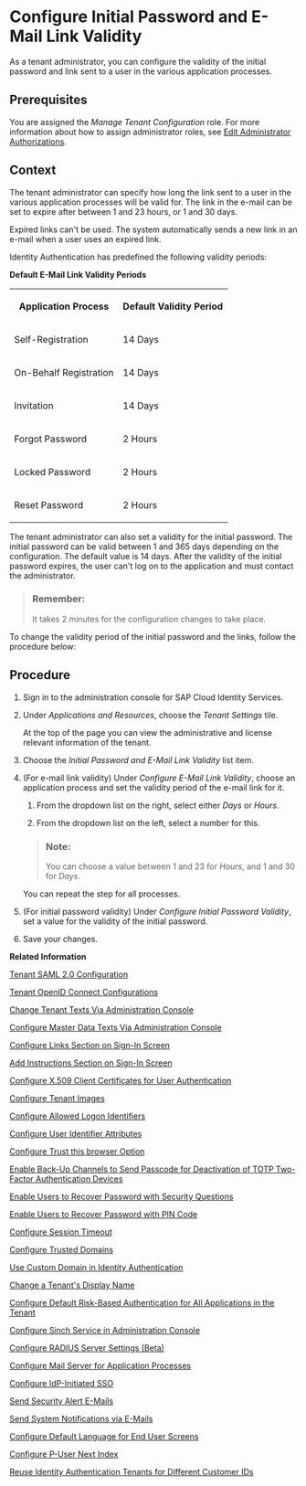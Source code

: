 <!-- loiof8093f4d9eae449f9fd6449c6f8d5474 -->

# Configure Initial Password and E-Mail Link Validity

As a tenant administrator, you can configure the validity of the initial password and link sent to a user in the various application processes.



<a name="loiof8093f4d9eae449f9fd6449c6f8d5474__prereq_ucl_qcg_ppb"/>

## Prerequisites

You are assigned the *Manage Tenant Configuration* role. For more information about how to assign administrator roles, see [Edit Administrator Authorizations](edit-administrator-authorizations-86ee374.md).



## Context

The tenant administrator can specify how long the link sent to a user in the various application processes will be valid for. The link in the e-mail can be set to expire after between 1 and 23 hours, or 1 and 30 days.

Expired links can't be used. The system automatically sends a new link in an e-mail when a user uses an expired link.

Identity Authentication has predefined the following validity periods:

**Default E-Mail Link Validity Periods**


<table>
<tr>
<th valign="top">

Application Process



</th>
<th valign="top">

Default Validity Period



</th>
</tr>
<tr>
<td valign="top">

Self-Registration



</td>
<td valign="top">

14 Days



</td>
</tr>
<tr>
<td valign="top">

On-Behalf Registration



</td>
<td valign="top">

14 Days



</td>
</tr>
<tr>
<td valign="top">

Invitation



</td>
<td valign="top">

14 Days



</td>
</tr>
<tr>
<td valign="top">

Forgot Password



</td>
<td valign="top">

2 Hours



</td>
</tr>
<tr>
<td valign="top">

Locked Password



</td>
<td valign="top">

2 Hours



</td>
</tr>
<tr>
<td valign="top">

Reset Password



</td>
<td valign="top">

2 Hours



</td>
</tr>
</table>

The tenant administrator can also set a validity for the initial password. The initial password can be valid between 1 and 365 days depending on the configuration. The default value is 14 days. After the validity of the initial password expires, the user can't log on to the application and must contact the administrator.

> ### Remember:  
> It takes 2 minutes for the configuration changes to take place.

To change the validity period of the initial password and the links, follow the procedure below:



## Procedure

1.  Sign in to the administration console for SAP Cloud Identity Services.

2.  Under *Applications and Resources*, choose the *Tenant Settings* tile.

    At the top of the page you can view the administrative and license relevant information of the tenant.

3.  Choose the *Initial Password and E-Mail Link Validity* list item.

4.  \(For e-mail link validity\) Under *Configure E-Mail Link Validity*, choose an application process and set the validity period of the e-mail link for it.

    1.  From the dropdown list on the right, select either *Days* or *Hours*.

    2.  From the dropdown list on the left, select a number for this.


    > ### Note:  
    > You can choose a value between 1 and 23 for *Hours*, and 1 and 30 for *Days*.

    You can repeat the step for all processes.

5.  \(For initial password validity\) Under *Configure Initial Password Validity*, set a value for the validity of the initial password.

6.  Save your changes.


**Related Information**  


[Tenant SAML 2.0 Configuration](tenant-saml-2-0-configuration-e81a19b.md "You as a tenant administrator can view and download the tenant SAML 2.0 metadata. You can also change the name format and update your certificate used by the identity provider to digitally sign the messages for the applications.")

[Tenant OpenID Connect Configurations](tenant-openid-connect-configurations-3d6abcc.md "You as a tenant administrator can view and configure the tenant OpenID Connect configurations.")

[Change Tenant Texts Via Administration Console](change-tenant-texts-via-administration-console-c24b1d0.md "The change tenant texts option can be used to change the predefined texts and messages for end-user screens available per tenant in Identity Authentication via the administration console.")

[Configure Master Data Texts Via Administration Console](configure-master-data-texts-via-administration-console-c068ac9.md "The master data texts option can be used to configure the predefined master data for each resource in Identity Authentication via the administration console.")

[Configure Links Section on Sign-In Screen](configure-links-section-on-sign-in-screen-060c032.md "You can configure links to appear on the sign-in screen of your applications.")

[Add Instructions Section on Sign-In Screen](add-instructions-section-on-sign-in-screen-c9e717e.md "You can customize the sign-in sscreen of the Horizon theme with instructions for the user.")

[Configure X.509 Client Certificates for User Authentication](configure-x-509-client-certificates-for-user-authentication-52c7dcb.md "Tenant administrators can configure X.509 client certificates for user authentication as an alternative to authenticating with a user name and a password.")

[Configure Tenant Images](configure-tenant-images-8742046.md "You can configure a custom global logo and, or a background image on the forms for sign-in in, registration, upgrade, password update, and account activation for all applications in a tenant. You can also set a favicon for tenant.")

[Configure Allowed Logon Identifiers](configure-allowed-logon-identifiers-3adf1ff.md "Tenant administrators can choose the allowed logon identifiers for the users.")

[Configure User Identifier Attributes](configure-user-identifier-attributes-8b9fa88.md "Tenant administrators can configure user identifier attributes as required and unique for the tenant.")

[Configure Trust this browser Option](configure-trust-this-browser-option-5b8377e.md "Tenant administrator can set the number of days for which the users won't get prompted for second-factor authentication, if they sign in from the same browser.")

[Enable Back-Up Channels to Send Passcode for Deactivation of TOTP Two-Factor Authentication Devices](enable-back-up-channels-to-send-passcode-for-deactivation-of-totp-two-factor-authenticati-782935e.md "Tenant administrator can configure back-up channels to send TOTP deactivation passcodes to the user.")

[Enable Users to Recover Password with Security Questions](enable-users-to-recover-password-with-security-questions-d9ae898.md "Users can choose to answer security questions to reset their password.")

[Enable Users to Recover Password with PIN Code](enable-users-to-recover-password-with-pin-code-046a235.md "Users can choose to provide PIN code to reset their password.")

[Configure Session Timeout](configure-session-timeout-5ca23e4.md "As a tenant administrator, you can configure when the session, created at the Identity Authentication tenant, expires.")

[Configure Trusted Domains](configure-trusted-domains-08fa1fe.md "Service providers that delegate authentication to Identity Authentication can protect their applications when using embedded frames, also called overlays, or when allowing user self-registration.")

[Use Custom Domain in Identity Authentication](use-custom-domain-in-identity-authentication-c4db840.md "Identity Authentication allows you to use a custom domain that is different from the default one (<tenant ID>.accounts.ondemand.com) - for example www.mytenant.com.")

[Change a Tenant's Display Name](change-a-tenant-s-display-name-a513c91.md "You can configure the tenant's name from the administration console for SAP Cloud Identity Services.")

[Configure Default Risk-Based Authentication for All Applications in the Tenant](configure-default-risk-based-authentication-for-all-applications-in-the-tenant-1aab51a.md#loio1aab51ae62b94f79b4c6dac7a00857c2 "You can define rules for authentication according to different risk factors and apply actions like Allow, Deny, and Two-Factor Authentication for all applications in a tenant.")

[Configure Sinch Service in Administration Console](configure-sinch-service-in-administration-console-3fdc9e1.md "Configure Sinch Service to enable Phone Verification via SMS or SMS Two-Factor Authentication in the administration console.")

[Configure RADIUS Server Settings \(Beta\)](configure-radius-server-settings-beta-03043ae.md "Configure Remote Authentication Dial-In User Service (RADIUS) server settings in the administration console for SAP Cloud Identity Services.")

[Configure Mail Server for Application Processes](configure-mail-server-for-application-processes-ccc7ba1.md "Configure mail server for the e-mails sent to the end users in the different application processes.")

[Configure IdP-Initiated SSO](configure-idp-initiated-sso-5d59caa.md)

[Send Security Alert E-Mails](send-security-alert-e-mails-c977464.md "Send security alert e-mails to end-users or administrators when changes in their accounts are made.")

[Send System Notifications via E-Mails](send-system-notifications-via-e-mails-aa04a8b.md "You can configure the administration console to send e-mails with information about expiring certificates, system notifications and new administrators to specific e-mail addresses or to the e-mails of all administrators.")

[Configure Default Language for End User Screens](configure-default-language-for-end-user-screens-2cb73c3.md "Select the language that the end user screen uses if the language of the browser isn’t in the list of supported languages.")

[Configure P-User Next Index](configure-p-user-next-index-045bb1c.md "Set the value for the P-user next index.")

[Reuse Identity Authentication Tenants for Different Customer IDs](reuse-identity-authentication-tenants-for-different-customer-ids-ebd0258.md "You as a tenant administrator can reuse an existing tenant for configurations and automated subscriptions.")

